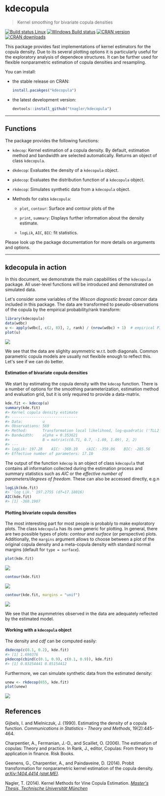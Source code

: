 <!-- README.md is generated from README.Rmd. Please edit that file -->
kdecopula
=========

> Kernel smoothing for bivariate copula densities

[![Build status Linux](https://travis-ci.org/tnagler/kdecopula.svg?branch=master)](https://travis-ci.org/tnagler/kdecopula) [![Windows Build status](http://ci.appveyor.com/api/projects/status/github/tnagler/kdecopula?svg=true)](https://ci.appveyor.com/project/tnagler/kdecopula) [![CRAN version](http://www.r-pkg.org/badges/version/kdecopula)](https://cran.r-project.org/web/packages/kdecopula/index.html) [![CRAN downloads](http://cranlogs.r-pkg.org/badges/kdecopula)](https://cran.r-project.org/web/packages/kdecopula/index.html)

This package provides fast implementations of kernel estimators for the copula density. Due to its several plotting options it is particularly useful for the exploratory analysis of dependece structures. It can be further used for flexible nonparametric estimation of copula densities and resampling.

You can install:

-   the stable release on CRAN:

    ``` r
    install.pacakges("kdecopula")
    ```

-   the latest development version:

    ``` r
    devtools::install_github("tnagler/kdecopula")
    ```

------------------------------------------------------------------------

Functions
---------

The package provides the following functions:

-   `kdecop`: Kernel estimation of a copula density. By default, estimation method and bandwidth are selected automatically. Returns an object of class `kdecopula`.

-   `dkdecop`: Evaluates the density of a `kdecopula` object.

-   `pkdecop`: Evaluates the distribution function of a `kdecopula` object.

-   `rkdecop`: Simulates synthetic data from a `kdecopula` object.

-   Methods for calss `kdecopula`:

    -   `plot`, `contour`: Surface and contour plots of the

    -   `print`, `summary`: Displays further information about the density estimate.

    -   `logLik`, `AIC`, `BIC`: fit statistics.

Please look up the package documentation for more details on arguments and options.

------------------------------------------------------------------------

kdecopula in action
-------------------

In this document, we demonstrate the main capabilities of the `kdecopula` package. All user-level functions will be introduced and demonstrated on simulated data.

Let's consider some variables of the *Wiscon diagnostic breast cancer* data included in this package. The data are transformed to pseudo-observations of the copula by the empirical probability/rank transform:

``` r
library(kdecopula)
data(wdbc)
u <- apply(wdbc[, c(2, 8)], 2, rank) / (nrow(wdbc) + 1)  # empirical PIT
plot(u)
```

![](inst/README-unnamed-chunk-3-1.png)

We see that the data are slighlty asymmetric w.r.t. both diagonals. Common parametric copula models are usually not flexibile enough to reflect this. Let's see if we can do better.

#### Estimation of bivariate copula densities

We start by estimating the copula density with the `kdecop` function. There is a number of options for the smoothing parameterization, estimation method and evaluation grid, but it is only required to provide a data-matrix.

``` r
kde.fit <- kdecop(u)
summary(kde.fit)
#> Kernel copula density estimate
#> ------------------------------
#> Data:         u
#> Observations: 569 
#> Method:       Transformation local likelihood, log-quadratic ('TLL2') 
#> Bandwidth:    alpha = 0.353621
#>               B = matrix(c(0.71, 0.7, -1.09, 1.09), 2, 2)
#> ---
#> logLik: 197.28    AIC: -360.19    cAIC: -359.06    BIC: -285.56 
#> Effective number of parameters: 17.18
```

The output of the function `kdecop` is an object of class `kdecopula` that contains all information collected during the estimation process and summary statistics such as *AIC* or the *effective number of parameters/degrees of freedom*. These can also be accessed directly, e.g.n

``` r
logLik(kde.fit)
#> 'log Lik.' 197.2755 (df=17.18016)
AIC(kde.fit)
#> [1] -360.1907
```

#### Plotting bivariate copula densities

The most interesting part for most people is probably to make exploratory plots. The class `kdecopula` has its own generic for plotting. In general, there are two possible types of plots: *contour* and *surface* (or perspective) plots. Additionally, the `margins` argument allows to choose between a plot of the original copula density and a meta-copula density with standard normal margins (default for `type = surface`).

``` r
plot(kde.fit)
```

![](inst/README-unnamed-chunk-6-1.png)

``` r
contour(kde.fit)
```

![](inst/README-unnamed-chunk-7-1.png)

``` r
contour(kde.fit, margins = "unif")
```

![](inst/README-unnamed-chunk-8-1.png)

We see that the asymmetries observed in the data are adequately reflected by the estimated model.

#### Working with a `kdecopula` object

The density and *cdf* can be computed easily:

``` r
dkdecop(c(0.1, 0.2), kde.fit)
#> [1] 1.690376
pkdecop(cbind(c(0.1, 0.9), c(0.1, 0.9)), kde.fit)
#> [1] 0.03254441 0.85154412
```

Furthermore, we can simulate synthetic data from the estimated density:

``` r
unew <- rkdecop(655, kde.fit)
plot(unew)
```

![](inst/README-unnamed-chunk-10-1.png)

References
----------

Gijbels, I. and Mielniczuk, J. (1990). Estimating the density of a copula function. *Communications in Statistics - Theory and Methods*, 19(2):445-464.

Charpentier, A., Fermanian, J.-D., and Scaillet, O. (2006). The estimation of copulas: Theory and practice. In Rank, J., editor, Copulas: From theory to application in finance. Risk Books.

Geenens, G., Charpentier, A., and Paindaveine, D. (2014). Probit transformation for nonparametric kernel estimation of the copula density. [*arXiv:1404.4414 (stat.ME)*](arxiv.org/abs/1404.4414).

Nagler, T. (2014). Kernel Methods for Vine Copula Estimation. [*Master's Thesis, Technische Universität München*](https://mediatum.ub.tum.de/node?id=1231221)
